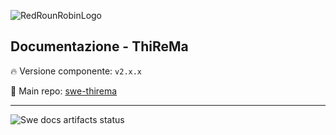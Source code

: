 ![RedRounRobinLogo](https://i.imgur.com/3Dcv4vs.png)

## Documentazione - ThiReMa

:fire: Versione componente: `v2.x.x` 

:pushpin: Main repo: [swe-thirema](https://github.com/Maxelweb/swe-thirema)

---

![Swe docs artifacts status](https://github.com/Maxelweb/swe-docs/workflows/SWE%20Docs%20Artifacts/badge.svg)

